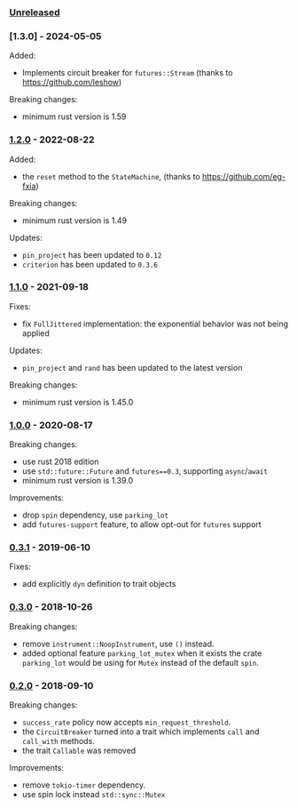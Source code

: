 ### [Unreleased]

### [1.3.0] - 2024-05-05

Added:
* Implements circuit breaker for `futures::Stream` (thanks to https://github.com/leshow)

Breaking changes:
* minimum rust version is 1.59

### [1.2.0] - 2022-08-22

Added:
* the `reset` method to the `StateMachine`, (thanks to https://github.com/eg-fxia)

Breaking changes:
* minimum rust version is 1.49

Updates:
* `pin_project` has been updated to `0.12`
* `criterion` has been updated to `0.3.6`


### [1.1.0] - 2021-09-18

Fixes:
* fix `FullJittered` implementation: the exponential behavior was not being applied

Updates:
* `pin_project` and `rand` has been updated to the latest version

Breaking changes:
* minimum rust version is 1.45.0

### [1.0.0] - 2020-08-17

Breaking changes:
* use rust 2018 edition
* use `std::future::Future` and `futures==0.3`, supporting `async`/`await`
* minimum rust version is 1.39.0

Improvements:
* drop `spin` dependency, use `parking_lot`
* add `futures-support` feature, to allow opt-out for `futures` support

### [0.3.1] - 2019-06-10

Fixes:
* add explicitly `dyn` definition to trait objects

### [0.3.0] - 2018-10-26

Breaking changes:
* remove `instrument::NoopInstrument`, use `()` instead.
* added optional feature `parking_lot_mutex` when it exists the crate `parking_lot`
  would be using for `Mutex` instead of the default `spin`.

### [0.2.0] - 2018-09-10

Breaking changes:
* `success_rate` policy now accepts `min_request_threshold`.
* the `CircuitBreaker` turned into a trait which implements `call` and `call_with` methods.
* the trait `Callable` was removed

Improvements:
* remove `tokio-timer` dependency.
* use spin lock instead `std::sync::Mutex`

[Unreleased]: https://github.com/dmexe/failsafe-rs/compare/v1.3.0...master
[1.2.0]: https://github.com/dmexe/failsafe-rs/compare/v1.2.0...v1.3.0
[1.2.0]: https://github.com/dmexe/failsafe-rs/compare/v1.1.0...v1.2.0
[1.1.0]: https://github.com/dmexe/failsafe-rs/compare/v1.0.0...v1.1.0
[1.0.0]: https://github.com/dmexe/failsafe-rs/compare/v0.3.1...v1.0.0
[0.3.1]: https://github.com/dmexe/failsafe-rs/compare/v0.3.0...v0.3.1
[0.3.0]: https://github.com/dmexe/failsafe-rs/compare/v0.2.0...v0.3.0
[0.2.0]: https://github.com/dmexe/failsafe-rs/releases/tag/v0.2.0
